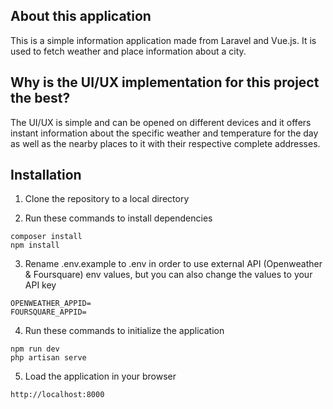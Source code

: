 ## About this application

This is a simple information application made from Laravel and Vue.js. It is used to fetch weather and place information about a city.

## Why is the UI/UX implementation for this project the best?

The UI/UX is simple and can be opened on different devices and it offers instant information about the specific weather and temperature for the day as well as the nearby places to it with their respective complete addresses.

## Installation
1. Clone the repository to a local directory

2. Run these commands to install dependencies
```
composer install
npm install
```

3. Rename .env.example to .env in order to use external API (Openweather & Foursquare) env values, but you can also change the values to your API key
```
OPENWEATHER_APPID=
FOURSQUARE_APPID=
```

4. Run these commands to initialize the application
```
npm run dev
php artisan serve
```

5. Load the application in your browser
```
http://localhost:8000
```

